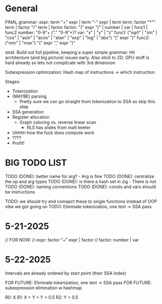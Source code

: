 # General
FINAL grammar:
expr: term "+" expr | term "-" expr | term
term: factor "*"" term | factor "/" term | factor
factor: "(" expr ")" | number | var | func1 | func2
number: "0-9"+ ("." "0-9"+)?
var: "x" | "y" | "z"
func1: ("sqrt" | "sin" | "cos" | "asin" | "acos" | "atan" | "exp" | "log" | "abs") "(" expr ")"
func2: ("min" | "max") "(" expr "," expr ")"

strat: Build out full pipeline, keeping a super simple grammar. Hit architecture (and big picture) 
issues early. Also stick to 2D; GPU stuff is hard already so lets not complicate with 3rd dimension

Subexpression optimization: Hash map of instructions -> which instruction

Stages:
- Tokenization
- (MAYBE) parsing
    - Pretty sure we can go straight from tokenization to SSA so skip this step
- SSA generation
- Register allocation
    - Graph coloring vs. reverse linear scan
        - RLS has slides from matt keeter
- Uhhhh how the fuck does compute work
- ????
- Profit!

# BIG TODO LIST

TODO (DONE): better name for arg?
    - Arg is fine
TODO (DONE): centralize the op and arg types
TODO (DONE): is there a hash set in zig
    - There is not
TODO (DONE): naming conventions
TODO (DONE): consts and vars should be instructions

TODO: we should try and comapct these to single functions instead of OOP vibe we got going on
TODO: Eliminate tokenization, one text -> SSA pass

# 5-21-2025
// FOR NOW:
// expr: factor "+" expr | factor
// factor: number | var

# 5-22-2025
Intervals are already ordered by start point (their SSA index)



FOR FUTURE: Eliminate tokenization, one text -> SSA pass
FOR FUTURE: subexpression elimination w hashmap

R0: X
R1: X + Y + Y + 0.5
R2: Y + 0.5
